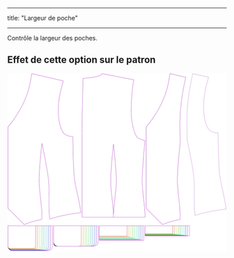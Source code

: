 - - -
title: "Largeur de poche"
- - -

Contrôle la largeur des poches.

## Effet de cette option sur le patron

![Cette image montre l'effet de cette option en superposant plusieurs variantes qui ont une valeur différente pour cette option](wahid_pocketwidth_sample.svg "Effet de cette option sur le patron")
